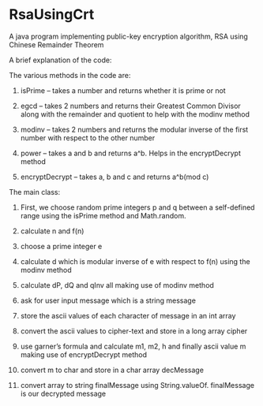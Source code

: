 # RsaUsingCrt
A java program implementing public-key encryption algorithm, RSA using Chinese Remainder Theorem

A brief explanation of the code: 


The various methods in the code are:

  1. isPrime – takes a number and returns whether it is prime or not
  
  2. egcd – takes 2 numbers and returns their Greatest Common Divisor along with the remainder and quotient to help with the modinv method
  
  3. modinv – takes 2 numbers and returns the modular inverse of the first number with respect to the other number
  
  4. power – takes a and b and returns a^b. Helps in the encryptDecrypt method
  
  5. encryptDecrypt – takes a, b and c and returns a^b(mod c) 


The main class:
  
  1. First, we choose random prime integers p and q between a self-defined range using the isPrime method and Math.random. 
  
  2. calculate n and f(n)
  
  3. choose a prime integer e
  
  4. calculate d which is modular inverse of e with respect to f(n) using the modinv method
  
  5. calculate dP, dQ and qInv all making use of modinv method
  
  6. ask for user input message which is a string message
  
  7. store the ascii values of each character of message in an int array
  
  8. convert the ascii values to cipher-text and store in a long array cipher
  
  9. use garner’s formula and calculate m1, m2, h and finally ascii value m making use of encryptDecrypt method
  
  10. convert m to char and store in a char array decMessage
  
  11. convert array to string finalMessage using String.valueOf. finalMessage is our decrypted message
